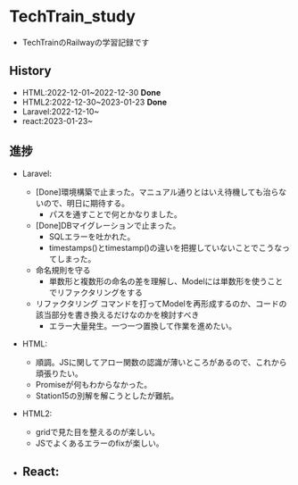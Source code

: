 # TechTrain_study
- TechTrainのRailwayの学習記録です

## History
- HTML:2022-12-01~2022-12-30 **Done**
- HTML2:2022-12-30~2023-01-23 **Done**
- Laravel:2022-12-10~
- react:2023-01-23~

## 進捗
- Laravel:
    - [Done]環境構築で止まった。マニュアル通りとはいえ待機しても治らないので、明日に期待する。
        - パスを通すことで何とかなりました。
    - [Done]DBマイグレーションで止まった。
        - SQLエラーを吐かれた。
        - timestamps()とtimestamp()の違いを把握していないことでこうなってしまった。
    - 命名規則を守る
        - 単数形と複数形の命名の差を理解し、Modelには単数形を使うことでリファクタリングをする   
    - リファクタリング
        コマンドを打ってModelを再形成するのか、コードの該当部分を書き換えるだけなのかを検討すべき
        - エラー大量発生。一つ一つ置換して作業を進めたい。
- HTML:
    - 順調。JSに関してアロー関数の認識が薄いところがあるので、これから頑張りたい。
    - Promiseが何もわからなかった。
    - Station15の別解を解こうとしたが難航。
    
- HTML2:
    - gridで見た目を整えるのが楽しい。
    - JSでよくあるエラーのfixが楽しい。

- React:
    - 